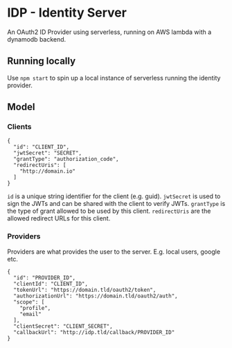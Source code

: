 # IDP - Identity Server

An OAuth2 ID Provider using serverless, running on AWS lambda with a dynamodb backend.

## Running locally

Use `npm start` to spin up a local instance of serverless running the identity provider.

## Model

### Clients

```
{
  "id": "CLIENT_ID",
  "jwtSecret": "SECRET",
  "grantType": "authorization_code",
  "redirectUris": [
    "http://domain.io"
  ]
}
```

`id` is a unique string identifier for the client (e.g. guid).
`jwtSecret` is used to sign the JWTs and can be shared with the client to verify JWTs.
`grantType` is the type of grant allowed to be used by this client.
`redirectUris` are the allowed redirect URLs for this client.

### Providers

Providers are what provides the user to the server. E.g. local users, google etc.

```
{
  "id": "PROVIDER_ID",
  "clientId": "CLIENT_ID",
  "tokenUrl": "https://domain.tld/oauth2/token",
  "authorizationUrl": "https://domain.tld/oauth2/auth",
  "scope": [
    "profile",
    "email"
  ],
  "clientSecret": "CLIENT_SECRET",
  "callbackUrl": "http://idp.tld/callback/PROVIDER_ID"
}
```
